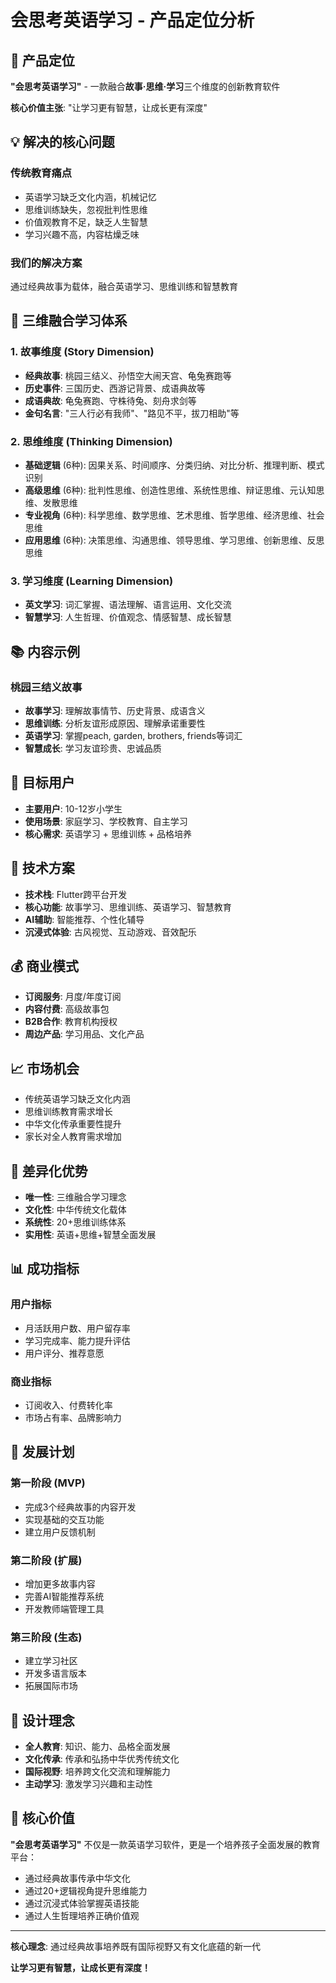 # 会思考英语学习 - 产品定位分析

## 🎯 产品定位

**"会思考英语学习"** - 一款融合**故事·思维·学习**三个维度的创新教育软件

**核心价值主张**: "让学习更有智慧，让成长更有深度"

## 💡 解决的核心问题

### **传统教育痛点**
- 英语学习缺乏文化内涵，机械记忆
- 思维训练缺失，忽视批判性思维
- 价值观教育不足，缺乏人生智慧
- 学习兴趣不高，内容枯燥乏味

### **我们的解决方案**
通过经典故事为载体，融合英语学习、思维训练和智慧教育

## 🌟 三维融合学习体系

### **1. 故事维度 (Story Dimension)**
- **经典故事**: 桃园三结义、孙悟空大闹天宫、龟兔赛跑等
- **历史事件**: 三国历史、西游记背景、成语典故等
- **成语典故**: 龟兔赛跑、守株待兔、刻舟求剑等
- **金句名言**: "三人行必有我师"、"路见不平，拔刀相助"等

### **2. 思维维度 (Thinking Dimension)**
- **基础逻辑** (6种): 因果关系、时间顺序、分类归纳、对比分析、推理判断、模式识别
- **高级思维** (6种): 批判性思维、创造性思维、系统性思维、辩证思维、元认知思维、发散思维
- **专业视角** (6种): 科学思维、数学思维、艺术思维、哲学思维、经济思维、社会思维
- **应用思维** (6种): 决策思维、沟通思维、领导思维、学习思维、创新思维、反思思维

### **3. 学习维度 (Learning Dimension)**
- **英文学习**: 词汇掌握、语法理解、语言运用、文化交流
- **智慧学习**: 人生哲理、价值观念、情感智慧、成长智慧

## 📚 内容示例

### **桃园三结义故事**
- **故事学习**: 理解故事情节、历史背景、成语含义
- **思维训练**: 分析友谊形成原因、理解承诺重要性
- **英语学习**: 掌握peach, garden, brothers, friends等词汇
- **智慧成长**: 学习友谊珍贵、忠诚品质

## 🎯 目标用户

- **主要用户**: 10-12岁小学生
- **使用场景**: 家庭学习、学校教育、自主学习
- **核心需求**: 英语学习 + 思维训练 + 品格培养

## 🚀 技术方案

- **技术栈**: Flutter跨平台开发
- **核心功能**: 故事学习、思维训练、英语学习、智慧教育
- **AI辅助**: 智能推荐、个性化辅导
- **沉浸式体验**: 古风视觉、互动游戏、音效配乐

## 💰 商业模式

- **订阅服务**: 月度/年度订阅
- **内容付费**: 高级故事包
- **B2B合作**: 教育机构授权
- **周边产品**: 学习用品、文化产品

## 📈 市场机会

- 传统英语学习缺乏文化内涵
- 思维训练教育需求增长
- 中华文化传承重要性提升
- 家长对全人教育需求增加

## 🎨 差异化优势

- **唯一性**: 三维融合学习理念
- **文化性**: 中华传统文化载体
- **系统性**: 20+思维训练体系
- **实用性**: 英语+思维+智慧全面发展

## 📊 成功指标

### **用户指标**
- 月活跃用户数、用户留存率
- 学习完成率、能力提升评估
- 用户评分、推荐意愿

### **商业指标**
- 订阅收入、付费转化率
- 市场占有率、品牌影响力

## 🔮 发展计划

### **第一阶段 (MVP)**
- 完成3个经典故事的内容开发
- 实现基础的交互功能
- 建立用户反馈机制

### **第二阶段 (扩展)**
- 增加更多故事内容
- 完善AI智能推荐系统
- 开发教师端管理工具

### **第三阶段 (生态)**
- 建立学习社区
- 开发多语言版本
- 拓展国际市场

## 🎨 设计理念

- **全人教育**: 知识、能力、品格全面发展
- **文化传承**: 传承和弘扬中华优秀传统文化
- **国际视野**: 培养跨文化交流和理解能力
- **主动学习**: 激发学习兴趣和主动性

## 🎯 核心价值

**"会思考英语学习"** 不仅是一款英语学习软件，更是一个培养孩子全面发展的教育平台：

- 通过经典故事传承中华文化
- 通过20+逻辑视角提升思维能力  
- 通过沉浸式体验掌握英语技能
- 通过人生哲理培养正确价值观

---

**核心理念**: 通过经典故事培养既有国际视野又有文化底蕴的新一代

**让学习更有智慧，让成长更有深度！**
